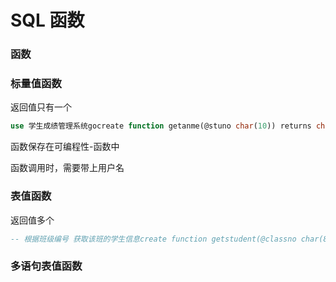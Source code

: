 # SQL 函数

### 函数

### 标量值函数

返回值只有一个

```sql
use 学生成绩管理系统gocreate function getanme(@stuno char(10)) returns char(8)asbegin    declare @stuname char(8)    select @styname = 姓名 from 学生 where 学号=@stuno    retuen @stunameend-- 函数的调用print dbo.getname('1001010127')
```

函数保存在可编程性-函数中

函数调用时，需要带上用户名

### 表值函数

返回值多个

```sql
-- 根据班级编号 获取该班的学生信息create function getstudent(@classno char(8)) returns tableas    retuen (select * from 学生 where 班级编号=@classno) -- 不写begin end ()可以不写-- 调用select * from dbo.getstudent('10010101');
```

### 多语句表值函数

